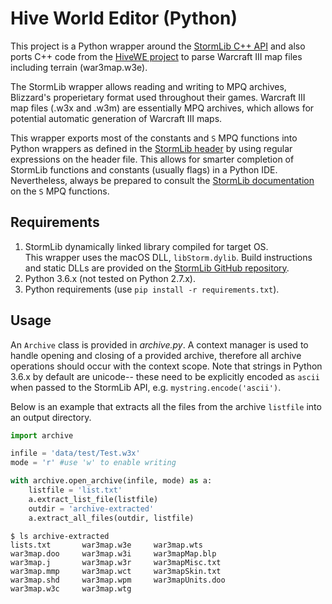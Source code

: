 # Hive World Editor (Python)

This project is a Python wrapper around the [StormLib C++ API](https://github.com/ladislav-zezula/StormLib) 
and also ports C++ code from the [HiveWE project](https://github.com/stijnherfst/HiveWE) to parse Warcraft III
map files including terrain (war3map.w3e).  

The StormLib wrapper allows reading and writing to MPQ archives, Blizzard's properietary format 
used throughout their games.  Warcraft III map files (.w3x and .w3m) are essentially MPQ archives, 
which allows for potential automatic generation of Warcraft III maps.  

This wrapper exports most of the constants and `S` MPQ functions into Python wrappers as defined in the 
[StormLib header](https://github.com/ladislav-zezula/StormLib/blob/master/src/StormLib.h) by using
regular expressions on the header file.  This allows for smarter completion of StormLib functions
and constants (usually flags) in a Python IDE.  Nevertheless, always be prepared to consult 
the [StormLib documentation](http://www.zezula.net/en/mpq/stormlib.html) on the `S` MPQ functions.


## Requirements

1.  StormLib dynamically linked library compiled for target OS.  
This wrapper uses the macOS DLL, `libStorm.dylib`.  Build instructions and static DLLs are provided
on the [StormLib GitHub repository](https://github.com/ladislav-zezula/StormLib).  
2.  Python 3.6.x (not tested on Python 2.7.x).
3.  Python requirements (use `pip install -r requirements.txt`).



## Usage

An `Archive` class is provided in *archive.py*.  A context manager is used to handle
opening and closing of a provided archive, therefore all archive operations should
occur with the context scope.  Note that strings in Python 3.6.x by default are unicode--
these need to be explicitly encoded as `ascii` when passed to the StormLib API, e.g. `mystring.encode('ascii')`.

Below is an example that extracts all the files from the archive `listfile` into 
an output directory.  

```python
import archive

infile = 'data/test/Test.w3x'
mode = 'r' #use 'w' to enable writing

with archive.open_archive(infile, mode) as a:
    listfile = 'list.txt'
    a.extract_list_file(listfile)
    outdir = 'archive-extracted'
    a.extract_all_files(outdir, listfile)
```

```
$ ls archive-extracted
lists.txt		war3map.w3e		war3map.wts
war3map.doo		war3map.w3i		war3mapMap.blp
war3map.j		war3map.w3r		war3mapMisc.txt
war3map.mmp		war3map.wct		war3mapSkin.txt
war3map.shd		war3map.wpm		war3mapUnits.doo
war3map.w3c		war3map.wtg
```




